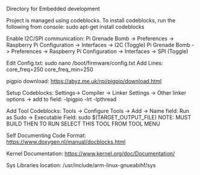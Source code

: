 Directory for Embedded development

Project is managed using codeblocks.
To install codeblocks, run the following from console:
sudo apt-get install codeblocks

Enable I2C/SPI communication:
Pi Grenade Bomb -> Preferences -> Raspberry Pi Configuration -> Interfaces -> I2C (Toggle)
Pi Grenade Bomb -> Preferences -> Raspberry Pi Configuration -> Interfaces -> SPI (Toggle)

Edit Config.txt:
sudo nano /boot/firmware/config.txt
Add Lines:
core_freq=250
core_freq_min=250

pigpio download:
https://abyz.me.uk/rpi/pigpio/download.html

Setup Codeblocks:
Settings-> Compiler -> Linker Settings -> Other linker options -> add to field: -lpigpio -lrt -lpthread

Add Tool Codeblocks:
Tools -> Configure Tools -> Add -> Name field: Run as Sudo -> Executable Field: sudo $(TARGET_OUTPUT_FILE) 
NOTE: MUST BUILD THEN TO RUN SELECT THIS TOOL FROM TOOL MENU

Self Documenting Code Format:
https://www.doxygen.nl/manual/docblocks.html

Kernel Documentation:
https://www.kernel.org/doc/Documentation/

Sys Libraries location:
/usr/include/arm-linux-gnueabihf/sys
